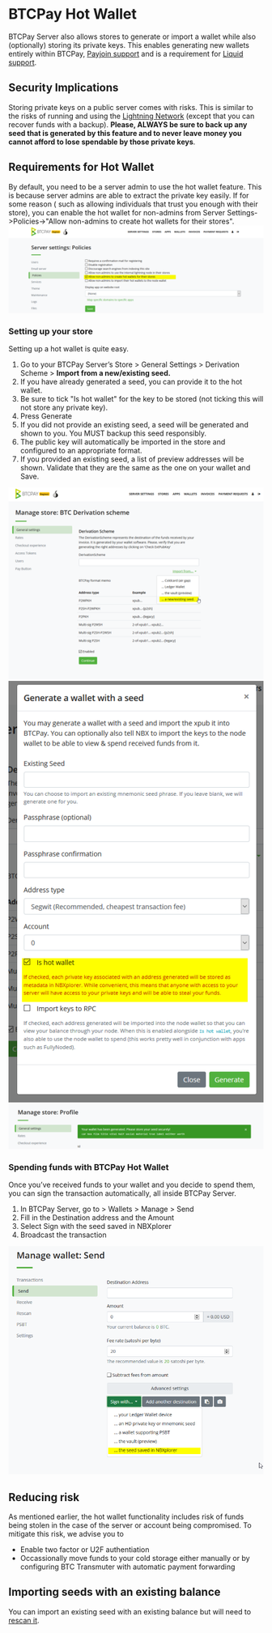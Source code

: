 # BTCPay Hot Wallet 

BTCPay Server also allows stores to generate or import a wallet while also (optionally) storing its private keys. This enables generating new wallets entirely within BTCPay, [Payjoin support](Payjoin.md) and is a requirement for [Liquid support](https://github.com/btcpayserver/btcpayserver/issues/1282).


## Security Implications

Storing private keys on a public server comes with risks. This is similar to the risks of running and using the [Lightning Network](LightningNetwork.md) (except that you can recover funds with a backup). **Please, ALWAYS be sure to back up any seed that is generated by this feature and to never leave money you cannot afford to lose spendable by those private keys**. 


## Requirements for Hot Wallet

By default, you need to be a server admin to use the hot wallet feature. This is because server admins are able to extract the private key easily. If for some reason ( such as allowing individuals that trust you enough with their store), you can enable the hot wallet for non-admins from Server Settings->Policies->"Allow non-admins to create hot wallets for their stores". 
![](img/hotwallet/ServerSettings.png)

### Setting up your store

Setting up a hot wallet is quite easy.

1. Go to your BTCPay Server’s Store > General Settings > Derivation Scheme > **Import from a new/existing seed.**
2. If you have already generated a seed, you can provide it to the hot wallet.
3. Be sure to tick "Is hot wallet" for the key to be stored (not ticking this will not store any private key).
4. Press Generate
5. If you did not provide an existing seed, a seed will be generated and shown to you. You MUST backup this seed responsibly.
6. The public key will automatically be imported in the store and configured to an appropriate format.
7. If you provided an existing seed, a list of preview addresses will be shown. Validate that they are the same as the one on your wallet and Save.

![](img/hotwallet/Setup1.png)
![](img/hotwallet/Setup2.png)
![](img/hotwallet/Setup3.png)

### Spending funds with BTCPay Hot Wallet

Once you’ve received funds to your wallet and you decide to spend them, you can sign the transaction automatically, all inside BTCPay Server.

1. In BTCPay Server, go to > Wallets > Manage > Send
2. Fill in the Destination address and the Amount
3. Select Sign with the seed saved in NBXplorer
4. Broadcast the transaction

![](img/hotwallet/WalletSend.png)


## Reducing risk

As mentioned earlier, the hot wallet functionality includes risk of funds being stolen in the case of the server or account being compromised. To mitigate this risk, we advise you to 

* Enable two factor or U2F authentiation
* Occassionally move funds to your cold storage either manually or by configuring BTC Transmuter with automatic payment forwarding 

## Importing seeds with an existing balance

You can import an existing seed with an existing balance but will need to [rescan it](Wallet.md#re-scan).